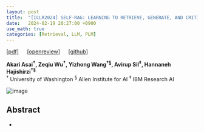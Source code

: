 ```yaml
---
layout: post
title:  "[ICLR2024] SELF-RAG: LEARNING TO RETRIEVE, GENERATE, AND CRITIQUE THROUGH SELF-REFLECTION"
date:   2024-02-19 20:27:00 +0900
use_math: true
categories: [Retrieval, LLM, PLM]
---
```


[[pdf]](https://arxiv.org/pdf/2310.11511.pdf) &emsp;
[[openreview]](https://openreview.net/forum?id=hSyW5go0v8) &emsp;
[[github]](https://github.com/AkariAsai/self-rag)

**Akari Asai<sup>†</sup>, Zeqiu Wu<sup>†</sup>, Yizhong Wang<sup>†§</sup>, Avirup Sil<sup>‡</sup>, Hannaneh Hajishirzi<sup>†§</sup>**
<br><sup>†</sup> University of Washington <sup>§</sup> Allen Institute for AI <sup>‡</sup> IBM Research AI &emsp;

![image](https://github.com/yong1-kim/yong1-kim.github.io/assets/42200027/3f85785b-b3b0-461a-8397-57285fbb97ce)

## Abstract
- 
